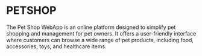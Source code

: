 # PETSHOP
The Pet Shop WebApp is an online platform designed to simplify pet shopping and management for pet owners. It offers a user-friendly interface where customers can browse a wide range of pet products, including food, accessories, toys, and healthcare items. 
